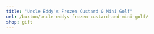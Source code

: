 ```yaml
---
title: "Uncle Eddy's Frozen Custard & Mini Golf"
url: /buxton/uncle-eddys-frozen-custard-and-mini-golf/
shop: gift
---
```


